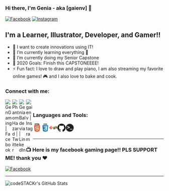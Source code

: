  
### Hi there, I'm Genia - aka [gaienv] 👋 

[![Facebook](https://img.shields.io/badge/Facebook-1877F2?style=for-the-badge&logo=facebook&logoColor=white)](https://www.facebook.com/rivaille.darko/)
[![Instagram](https://img.shields.io/badge/Instagram-E4405F?style=for-the-badge&logo=instagram&logoColor=white)](https://www.instagram.com/gaienv/)


## I'm a Learner, Illustrator, Developer, and Gamer!!

- 🔭 I want to create innovations using IT!
- 🌱 I’m currently learning everything 🤣
- 👯 I’m currently doing my Senior Capstone
- 🥅 2020 Goals: Finish this CAPSTONEEEE!
- ⚡ Fun fact: I love to draw and play piano, I am also streaming my favorite online games! 🎮 and I also love to bake and cook.

### Connect with me:

[<img align="left" alt="GenGaming | Facebook" width="22px" src="https://cdn.jsdelivr.net/npm/simple-icons@v3/icons/facebook.svg" />][facebook]
[<img align="left" alt="PhantomHazard | Twitter" width="22px" src="https://cdn.jsdelivr.net/npm/simple-icons@v3/icons/twitter.svg" />][twitter]
[<img align="left" alt="GeniaBaldevia | LinkedIn" width="22px" src="https://cdn.jsdelivr.net/npm/simple-icons@v3/icons/linkedin.svg" />][linkedin]
[<img align="left" alt="gaienv | Instagram" width="22px" src="https://cdn.jsdelivr.net/npm/simple-icons@v3/icons/instagram.svg" />][instagram]


<br />

### Languages and Tools:

<img align="left" alt="HTML5" width="26px" src="https://raw.githubusercontent.com/github/explore/80688e429a7d4ef2fca1e82350fe8e3517d3494d/topics/html/html.png" />
<img align="left" alt="CSS3" width="26px" src="https://raw.githubusercontent.com/github/explore/80688e429a7d4ef2fca1e82350fe8e3517d3494d/topics/css/css.png" />
<img align="left" alt="Git" width="26px" src="https://raw.githubusercontent.com/github/explore/80688e429a7d4ef2fca1e82350fe8e3517d3494d/topics/git/git.png" />
<img align="left" alt="GitHub" width="26px" src="https://raw.githubusercontent.com/github/explore/78df643247d429f6cc873026c0622819ad797942/topics/github/github.png" />
<img align="left" alt="Terminal" width="26px" src="https://raw.githubusercontent.com/github/explore/80688e429a7d4ef2fca1e82350fe8e3517d3494d/topics/terminal/terminal.png" />

<br />
<br />

---

### 📺 Here is my facebook gaming page!! PLS SUPPORT ME! thank you ♥
<!-- FACEBOOK:START -->

[![Facebook](https://img.shields.io/badge/Facebook_Gaming-005FED?style=for-the-badge&logo=facebook-gaming&logoColor=white)](https://www.facebook.com/GaienvGaming/)

<!-- FACEBOOK:END -->

---



  <img align="left" alt="codeSTACKr's GitHub Stats" src="https://github-readme-stats.vercel.app/api?username=gaienv">

</details>

[twitter]: https://twitter.com/PhantomHazard
[facebook]: https://www.facebook.com/GaienvGaming/
[instagram]: https://instagram.com/gaienv
[linkedin]: https://www.linkedin.com/in/genia-b-771655135/

